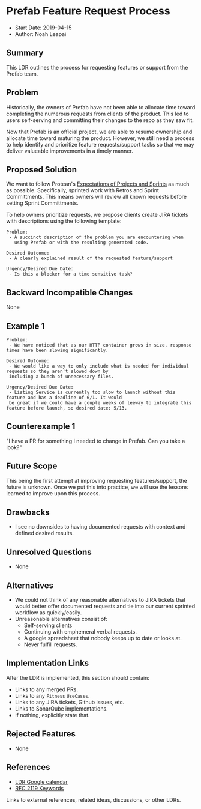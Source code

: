 # Prefab Feature Request Process
* Start Date: 2019-04-15
* Author: Noah Leapai

## Summary
This LDR outlines the process for requesting features or support from the Prefab team.

## Problem
Historically, the owners of Prefab have not been able to allocate time toward 
completing the numerous requests from clients of the product. This led to users
self-serving and committing their changes to the repo as they saw fit.

Now that Prefab is an official project, we are able to resume ownership and allocate
time toward maturing the product. However, we still need a process to help identify 
and prioritize feature requests/support tasks so that we may deliver valueable improvements 
in a timely manner.

## Proposed Solution
We want to follow Protean's [Expectations of Projects and Sprints](https://github.com/neighborhoods/Protean/blob/4.x/Architecture/Expectations-of-Projects-and-Sprints.md)
as much as possible. Specifically, sprinted work with Retros and Sprint Committments. 
This means owners will review all known requests before setting Sprint Committments.

To help owners prioritize requests, we propose clients create JIRA tickets with descriptions using the following template:
```
Problem: 
 - A succinct description of the problem you are encountering when 
   using Prefab or with the resulting generated code.
   
Desired Outcome:
 - A clearly explained result of the requested feature/support
 
Urgency/Desired Due Date:
 - Is this a blocker for a time sensitive task?
```

## Backward Incompatible Changes
None

## Example 1
```
Problem: 
 - We have noticed that as our HTTP container grows in size, response times have been slowing significantly. 
   
Desired Outcome:
 - We would like a way to only include what is needed for individual requests so they aren't slowed down by 
 including a bunch of unnecessary files.
 
Urgency/Desired Due Date:
 - Listing Service is currently too slow to launch without this feature and has a deadline of 6/1. It would 
 be great if we could have a couple weeks of leeway to integrate this feature before launch, so desired date: 5/13.
```

## Counterexample 1
"I have a PR for something I needed to change in Prefab. Can you take a look?"

## Future Scope
This being the first attempt at improving requesting features/support, the future is unknown. Once we put this into practice, we will use the lessons learned to improve upon this process.

## Drawbacks
* I see no downsides to having documented requests with context and defined desired results.

## Unresolved Questions
* None

## Alternatives
* We could not think of any reasonable alternatives to JIRA tickets that would better offer documented requests and tie into our current sprinted workflow as quickly/easily.
* Unreasonable alternatives consist of:
  * Self-serving clients
  * Continuing with emphemeral verbal requests.
  * A google spreadsheet that nobody keeps up to date or looks at.
  * Never fulfill requests.

## Implementation Links
After the LDR is implemented, this section should contain:
* Links to any merged PRs.
* Links to any `Fitness` `UseCases`.
* Links to any JIRA tickets, Github issues, etc.
* Links to SonarQube implementations.
* If nothing, explicitly state that.

## Rejected Features
* None

## References
* [LDR Google calendar](https://calendar.google.com/calendar?cid=NTVwbGFjZXMuY29tX3JrNG12NzFnYzEwNDhwZ3EwcWptMDZidGdjQGdyb3VwLmNhbGVuZGFyLmdvb2dsZS5jb20)
* [RFC 2119 Keywords](https://www.ietf.org/rfc/rfc2119.txt)

Links to external references, related ideas, discussions, or other LDRs.
